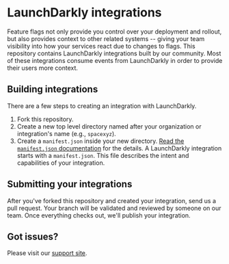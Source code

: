 # LaunchDarkly integrations

Feature flags not only provide you control over your deployment and rollout, but
also provides context to other related systems -- giving your team visibility
into how your services react due to changes to flags. This repository contains
LaunchDarkly integrations built by our community. Most of these integrations
consume events from LaunchDarkly in order to provide their users more context.

## Building integrations

There are a few steps to creating an integration with LaunchDarkly.

1. Fork this repository.
2. Create a new top level directory named after your organization or integration's name (e.g., `spacexyz`).
3. Create a `manifest.json` inside your new directory. [Read the `manifest.json` documentation](./MANIFEST.md) for the details.
   A LaunchDarkly integration starts with a `manifest.json`. This file describes the intent and capabilities of your integration.

## Submitting your integrations

After you've forked this repository and created your integration, send us a pull
request. Your branch will be validated and reviewed by someone on our team. Once
everything checks out, we'll publish your integration.

## Got issues?

Please visit our [support site](https://support.launchdarkly.com/hc/en-us).
